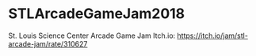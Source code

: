 # STLArcadeGameJam2018
St. Louis Science Center Arcade Game Jam
Itch.io: https://itch.io/jam/stl-arcade-jam/rate/310627
